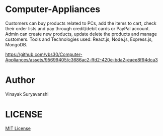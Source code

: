 # Computer-Appliances

Customers can buy products related to PCs, add the items to cart, check their order lists and pay through credit/debit cards or PayPal account.
Admin can create new products, update delete the products and manage customers.
Tools and Technologies used: React.js, Node.js, Express.js, MongoDB.



https://github.com/vbs30/Computer-Appliances/assets/95699405/c3686ac2-ffd2-420e-bda2-eaee8f94dca3


# Author

Vinayak Suryavanshi

# LICENSE

[MIT License](LICENSE)
